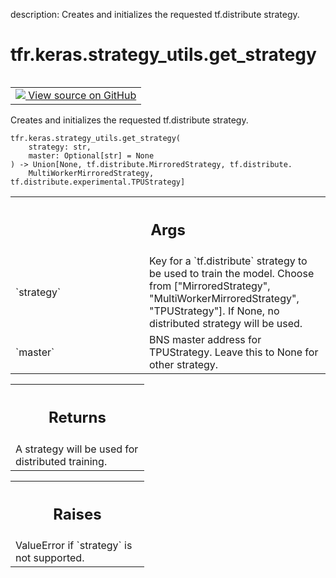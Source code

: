 description: Creates and initializes the requested tf.distribute strategy.

<div itemscope itemtype="http://developers.google.com/ReferenceObject">
<meta itemprop="name" content="tfr.keras.strategy_utils.get_strategy" />
<meta itemprop="path" content="Stable" />
</div>

# tfr.keras.strategy_utils.get_strategy

<!-- Insert buttons and diff -->

<table class="tfo-notebook-buttons tfo-api nocontent" align="left">
<td>
  <a target="_blank" href="https://github.com/tensorflow/ranking/tree/master/tensorflow_ranking/python/keras/strategy_utils.py#L29-L68">
    <img src="https://www.tensorflow.org/images/GitHub-Mark-32px.png" />
    View source on GitHub
  </a>
</td>
</table>

Creates and initializes the requested tf.distribute strategy.

<pre class="devsite-click-to-copy prettyprint lang-py tfo-signature-link">
<code>tfr.keras.strategy_utils.get_strategy(
    strategy: str,
    master: Optional[str] = None
) -> Union[None, tf.distribute.MirroredStrategy, tf.distribute.
    MultiWorkerMirroredStrategy, tf.distribute.experimental.TPUStrategy]
</code></pre>

<!-- Placeholder for "Used in" -->

<!-- Tabular view -->
 <table class="responsive fixed orange">
<colgroup><col width="214px"><col></colgroup>
<tr><th colspan="2"><h2 class="add-link">Args</h2></th></tr>

<tr>
<td>
`strategy`
</td>
<td>
Key for a `tf.distribute` strategy to be used to train the model.
Choose from ["MirroredStrategy", "MultiWorkerMirroredStrategy",
"TPUStrategy"]. If None, no distributed strategy will be used.
</td>
</tr><tr>
<td>
`master`
</td>
<td>
BNS master address for TPUStrategy. Leave this to None for other
strategy.
</td>
</tr>
</table>

<!-- Tabular view -->
 <table class="responsive fixed orange">
<colgroup><col width="214px"><col></colgroup>
<tr><th colspan="2"><h2 class="add-link">Returns</h2></th></tr>
<tr class="alt">
<td colspan="2">
A strategy will be used for distributed training.
</td>
</tr>

</table>

<!-- Tabular view -->
 <table class="responsive fixed orange">
<colgroup><col width="214px"><col></colgroup>
<tr><th colspan="2"><h2 class="add-link">Raises</h2></th></tr>
<tr class="alt">
<td colspan="2">
ValueError if `strategy` is not supported.
</td>
</tr>

</table>
